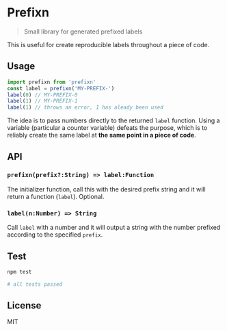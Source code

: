 # Prefixn

> Small library for generated prefixed labels

This is useful for create reproducible labels throughout a piece of code.

## Usage

```js
import prefixn from 'prefixn'
const label = prefixn('MY-PREFIX-')
label(0) // MY-PREFIX-0
label(1) // MY-PREFIX-1
label(1) // throws an error, 1 has aleady been used
```

The idea is to pass numbers directly to the returned `label` function. Using a variable (particular a counter variable) defeats the purpose, which is to reliably create the same label at **the same point in a piece of code**.

## API 

### `prefixn(prefix?:String) => label:Function`

The initializer function, call this with the desired prefix string and it will return a function (`label`). Optional.

### `label(n:Number) => String`

Call `label` with a number and it will output a string with the number prefixed according to the specified `prefix`.

## Test

```sh
npm test
```

```sh
# all tests passed
```

## License

MIT